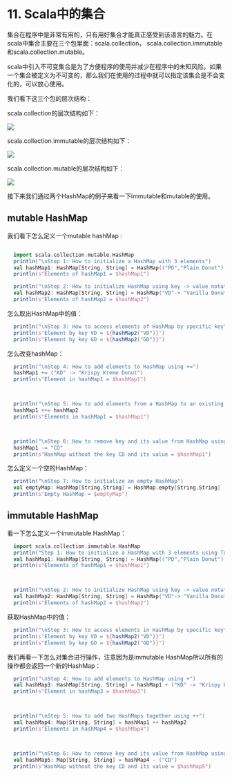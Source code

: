 # 11. Scala中的集合

集合在程序中是非常有用的，只有用好集合才能真正感受到该语言的魅力。在scala中集合主要在三个包里面：scala.collection， scala.collection.immutable和scala.collection.mutable。 

scala中引入不可变集合是为了方便程序的使用并减少在程序中的未知风险。如果一个集合被定义为不可变的，那么我们在使用的过程中就可以指定该集合是不会变化的，可以放心使用。

我们看下这三个包的层次结构：

scala.collection的层次结构如下：

![](https://docs.scala-lang.org/resources/images/tour/collections-diagram-213.svg)

scala.collection.immutable的层次结构如下：

![](https://docs.scala-lang.org/resources/images/tour/collections-immutable-diagram-213.svg)

scala.collection.mutable的层次结构如下：

![](https://docs.scala-lang.org/resources/images/tour/collections-mutable-diagram-213.svg)

接下来我们通过两个HashMap的例子来看一下immutable和mutable的使用。 

## mutable HashMap

我们看下怎么定义一个mutable hashMap :

~~~scala

  import scala.collection.mutable.HashMap
  println("\nStep 1: How to initialize a HashMap with 3 elements")
  val hashMap1: HashMap[String, String] = HashMap(("PD","Plain Donut"),("SD","Strawberry Donut"),("CD","Chocolate Donut"))
  println(s"Elements of hashMap1 = $hashMap1")

  println("\nStep 2: How to initialize HashMap using key -> value notation")
  val hashMap2: HashMap[String, String] = HashMap("VD"-> "Vanilla Donut", "GD" -> "Glazed Donut")
  println(s"Elements of hashMap2 = $hashMap2")

~~~

怎么取出HashMap中的值：

~~~scala
  println("\nStep 3: How to access elements of HashMap by specific key")
  println(s"Element by key VD = ${hashMap2("VD")}")
  println(s"Element by key GD = ${hashMap2("GD")}")
~~~

怎么改变hashMap：

~~~scala
  println("\nStep 4: How to add elements to HashMap using +=")
  hashMap1 += ("KD" -> "Krispy Kreme Donut")
  println(s"Element in hashMap1 = $hashMap1")



  println("\nStep 5: How to add elements from a HashMap to an existing HashMap using ++=")
  hashMap1 ++= hashMap2
  println(s"Elements in hashMap1 = $hashMap1")



  println("\nStep 6: How to remove key and its value from HashMap using -=")
  hashMap1 -= "CD"
  println(s"HashMap without the key CD and its value = $hashMap1")
~~~

怎么定义一个空的HashMap：

~~~scala
  println("\nStep 7: How to initialize an empty HashMap")
  val emptyMap: HashMap[String,String] = HashMap.empty[String,String]
  println(s"Empty HashMap = $emptyMap")
~~~

## immutable HashMap

看一下怎么定义一个immutable HashMap：

~~~scala
  import scala.collection.immutable.HashMap
  println("Step 1: How to initialize a HashMap with 3 elements using Tuples of key and value")
  val hashMap1: HashMap[String, String] = HashMap(("PD","Plain Donut"),("SD","Strawberry Donut"),("CD","Chocolate Donut"))
  println(s"Elements of hashMap1 = $hashMap1")



  println("\nStep 2: How to initialize HashMap using key -> value notation")
  val hashMap2: HashMap[String, String] = HashMap("VD"-> "Vanilla Donut", "GD" -> "Glazed Donut")
  println(s"Elements of hashMap2 = $hashMap2")
~~~

获取HashMap中的值：

~~~scala
  println("\nStep 3: How to access elements in HashMap by specific key")
  println(s"Element by key VD = ${hashMap2("VD")}")
  println(s"Element by key GD = ${hashMap2("GD")}")
~~~

我们再看一下怎么对集合进行操作，注意因为是immutable HashMap所以所有的操作都会返回一个新的HashMap：

~~~scala
  println("\nStep 4: How to add elements to HashMap using +")
  val hashMap3: HashMap[String, String] = hashMap1 + ("KD" -> "Krispy Kreme Donut")
  println(s"Element in hashMap3 = $hashMap3")



  println("\nStep 5: How to add two HashMaps together using ++")
  val hashMap4: Map[String, String] = hashMap1 ++ hashMap2
  println(s"Elements in hashMap4 = $hashMap4")



  println("\nStep 6: How to remove key and its value from HashMap using -")
  val hashMap5: Map[String, String] = hashMap4 - ("CD")
  println(s"HashMap without the key CD and its value = $hashMap5")

~~~




